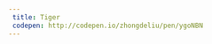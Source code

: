 ```yaml
---
 title: Tiger                             
 codepen: http://codepen.io/zhongdeliu/pen/ygoNBN 
---
```

